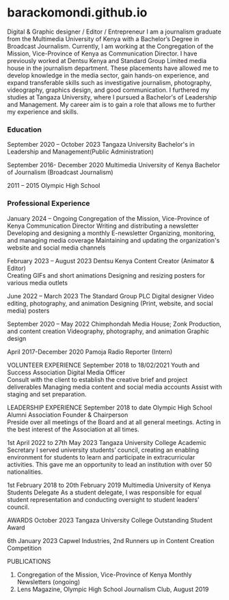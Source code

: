 # barackomondi.github.io
Digital &amp; Graphic designer / Editor / Entrepreneur
I am a journalism graduate from the Multimedia University of Kenya with a Bachelor’s Degree in Broadcast Journalism. Currently, I am working at the Congregation of the Mission, Vice-Province of Kenya as Communication Director. I have previously worked at Dentsu Kenya and Standard Group Limited media house in the journalism department. These placements have allowed me to develop knowledge in the media sector, gain hands-on experience, and expand transferable skills such as investigative journalism, photography, videography, graphics design, and good communication. I furthered my studies at Tangaza University, where I pursued a Bachelor's of Leadership and Management. My career aim is to gain a role that allows me to further my experience and skills. 

### Education
September 2020 – October 2023
Tangaza University
Bachelor's in Leadership and Management(Public Administration)                  
 
September 2016- December 2020
Multimedia University of Kenya
Bachelor of Journalism (Broadcast Journalism)    
     
2011 – 2015
Olympic High School              


### Professional Experience
January 2024 – Ongoing
Congregation of the Mission, Vice-Province of Kenya
Communication Director
Writing and distributing a newsletter
Developing and designing a monthly E-newsletter
Organizing, monitoring, and managing media coverage 
Maintaining and updating the organization's website and social media channels

February 2023 – August 2023
Dentsu Kenya
Content Creator (Animator & Editor)          
Creating GIFs and short animations 
Designing and resizing posters for various media outlets 

June 2022 – March 2023
The Standard Group PLC
Digital designer 
Video editing, photography, and animation 
Designing (Print, website, and social media) posters

September 2020 – May 2022
Chimphondah Media House; Zonk
Production, and content creation
Videography, photography, and animation
Graphic design

April 2017-December 2020
Pamoja Radio
Reporter (Intern)                              


VOLUNTEER EXPERIENCE 
September 2018 to 18/02/2021
Youth and Success Association
Digital Media Officer              
Consult with the client to establish the creative brief and project deliverables
Managing media content and social media accounts
Assist with staging and set preparation.

LEADERSHIP EXPERIENCE 
September 2018 to date 
Olympic High School Alumni Association
Founder & Chairperson    
Preside over all meetings of the Board and at all general meetings.
Acting in the best interest of the Association at all times.

1st April 2022 to 27th May 2023
Tangaza University College
Academic Secretary 
I served university students’ council, creating an enabling environment for students to learn and participate in extracurricular activities. This gave me an opportunity to lead an institution with over 50 nationalities. 

1st February 2018 to 20th February 2019
Multimedia University of Kenya
Students Delegate 
As a student delegate, I was responsible for equal student representation and conducting oversight to student leaders’ council.


AWARDS
October 2023
Tangaza University College
Outstanding Student Award    

6th January 2023
Capwel Industries,
2nd Runners up in Content Creation Competition


PUBLICATIONS
1.	Congregation of the Mission, Vice-Province of Kenya Monthly Newsletters (ongoing)
2.	Lens Magazine, Olympic High School Journalism Club, August 2019












